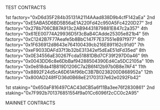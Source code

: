 TEST CONTRACTS

1st factory="0xD6d35F284b35131A2114AAad838D9b4cfF142aEa"
2nd factory="0xE5ABA5D6BD5B56aE1A220Fd42c950A5Fc4220D27"
3rd factory="0x278b706CB87A913c2AB94431879881E847c2a357"
4th factory="0x61EE00774A29936D5f3cBaB4CAdde25305e821b4"
5th factory="0xC1242B7F77Aeafe5b8BbC147F7E37551eB97f977"
6th factory="0x1F636912d8643e764100439cb216E891162c91d0"
7th factory="0xeF9033DAFd37f3b32bE31342ef5dEaE51dFd35ed"
8th factory="0x0E34556aE30267Fcda51881DBd7CF39f297D0a46"
9th factory="0x0043DD6c8e6DbBaf94288504390Ed4Ca5DC2105a"
10th factory="0x0e818da41B819D1206C7a2B6f412b97b0B8e7AF4"
11th factory="0x8892F24d5cA6D61Af96bC3B7B0238200D868952a"
12th factory="0x800AD248fFD36d0B68eE21703137e62e0292Fb42"

1st staking="0x650aF816497CAC43dCB5a6f11Ba3ee76f2830861"
2nd staking="0x7F992b701376851554f9a01Cc6096f2cCC0c2A95"

MAINNET CONTRACTS